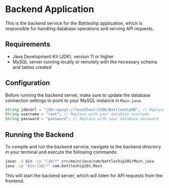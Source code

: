 # Backend Application

This is the backend service for the Battleship application, which is responsible for handling database operations and serving API requests.

## Requirements

- Java Development Kit (JDK), version 11 or higher
- MySQL server running locally or remotely with the necessary schema and tables created

## Configuration

Before running the backend server, make sure to update the database connection settings to point to your MySQL instance in `Main.java`.

```java
String jdbcUrl = "jdbc:mysql://localhost:3306/BattleshipDB"; // Replace with your database URL
String username = "root"; // Replace with your database username
String password = "password"; // Replace with your database password
```

## Running the Backend
To compile and run the backend service, navigate to the backend directory in your terminal and execute the following commands:

```bash
javac -d bin -cp "lib/*" src/main/java/com/battleship201/Main.java
java -cp "bin:lib/*" com.battleship201.Main
```

This will start the backend server, which will listen for API requests from the frontend.